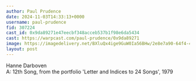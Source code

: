 ```yaml
---
author: Paul Prudence
date: 2024-11-03T14:33:13+0000
username: paul-prudence
fid: 307224
cast_id: 0x9da89271e47eecbf348acceb537b1f98e6da5434
cast: https://warpcast.com/paul-prudence/0x9da89271
image: https://imagedelivery.net/BXluQx4ige9GuW0Ia56BHw/2e8e7a90-64f4-4769-fb9a-8ffe197c6b00/original
layout: post
---
```

Hanne Darboven  
A: 12th Song, from the portfolio 'Letter and Indices to 24 Songs', 1979  

<img src='https://imagedelivery.net/BXluQx4ige9GuW0Ia56BHw/2e8e7a90-64f4-4769-fb9a-8ffe197c6b00/original' alt='' referrerpolicy='no-referrer'/>